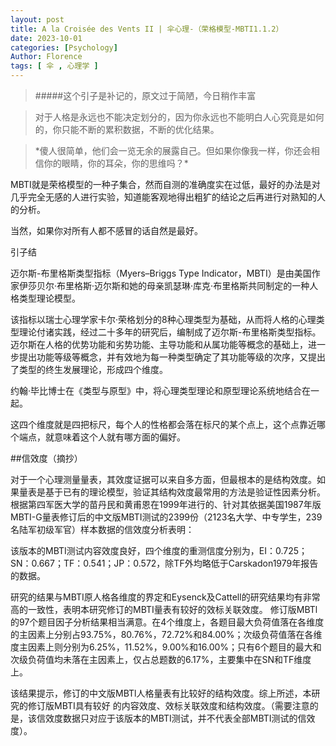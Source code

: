 ```yaml
---
layout: post
title: A la Croisée des Vents II | 伞心理-（荣格模型-MBTI1.1.2）
date: 2023-10-01
categories: [Psychology]
Author: Florence
tags: [ 伞 , 心理学 ]
---
```



> #####这个引子是补记的，原文过于简陋，今日稍作丰富

> 对于人格是永远也不能决定划分的，因为你永远也不能明白人心究竟是如何的，你只能不断的累积数据，不断的优化结果。

> \*傻人很简单，他们会一览无余的展露自己。但如果你像我一样，你还会相信你的眼睛，你的耳朵，你的思维吗？\*

MBTI就是荣格模型的一种子集合，然而自测的准确度实在过低，最好的办法是对几乎完全无感的人进行实验，知道能客观地得出粗犷的结论之后再进行对熟知的人的分析。

当然，如果你对所有人都不感冒的话自然是最好。

引子结

迈尔斯-布里格斯类型指标（Myers–Briggs Type Indicator，MBTI）是由美国作家伊莎贝尔·布里格斯·迈尔斯和她的母亲凯瑟琳·库克·布里格斯共同制定的一种人格类型理论模型。

该指标以瑞士心理学家卡尔·荣格划分的8种心理类型为基础，从而将人格的心理类型理论付诸实践，经过二十多年的研究后，编制成了迈尔斯-布里格斯类型指标。迈尔斯在人格的优势功能和劣势功能、主导功能和从属功能等概念的基础上，进一步提出功能等级等概念，并有效地为每一种类型确定了其功能等级的次序，又提出了类型的终生发展理论，形成四个维度。

约翰·毕比博士在《类型与原型》中，将心理类型理论和原型理论系统地结合在一起。

这四个维度就是四把标尺，每个人的性格都会落在标尺的某个点上，这个点靠近哪个端点，就意味着这个人就有哪方面的偏好。

##信效度（摘抄）

对于一个心理测量量表，其效度证据可以来自多方面，但最根本的是结构效度。如果量表是基于已有的理论模型，验证其结构效度最常用的方法是验证性因素分析。根据第四军医大学的苗丹民和黄甫恩在1999年进行的、针对其依据美国1987年版MBTI-G量表修订后的中文版MBTI测试的2399份（2123名大学、中专学生，239名陆军初级军官）样本数据的信效度分析表明：

该版本的MBTI测试内容效度良好，四个维度的重测信度分别为，EI：0.725；SN：0.667；TF：0.541；JP：0.572，除TF外均略低于Carskadon1979年报告的数据。

研究的结果与MBTI原人格各维度的界定和Eysenck及Cattell的研究结果均有非常高的一致性，表明本研究修订的MBTI量表有较好的效标关联效度。
修订版MBTl的97个题目因子分析结果相当满意。在4个维度上，各题目最大负荷值落在各维度的主因素上分别占93.75%，80.76%，72.72%和84.00%；次级负荷值落在各维度主因素上则分别为6.25%，11.52%，9.00%和16.00%；只有6个题目的最大和次级负荷值均未落在主因素上，仅占总题数的6.17%，主要集中在SN和TF维度上。

该结果提示，修订的中文版MBTl人格量表有比较好的结构效度。综上所述，本研究的修订版MBTI具有较好 的内容效度、效标关联效度和结构效度。（需要注意的是，该信效度数据只对应于该版本的MBTI测试，并不代表全部MBTI测试的信效度）。
